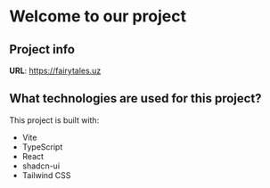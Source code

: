 # Welcome to our project

## Project info

**URL**: https://fairytales.uz

## What technologies are used for this project?

This project is built with:

- Vite
- TypeScript
- React
- shadcn-ui
- Tailwind CSS
